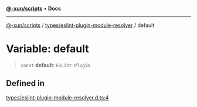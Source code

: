 [**@-xun/scripts**](../../../README.md) • **Docs**

***

[@-xun/scripts](../../../README.md) / [types/eslint-plugin-module-resolver](../README.md) / default

# Variable: default

> `const` **default**: `ESLint.Plugin`

## Defined in

[types/eslint-plugin-module-resolver.d.ts:4](https://github.com/Xunnamius/xscripts/blob/d6d7a7ba960d4afbaeb1cb7202a4cb4c1a4e6c33/types/eslint-plugin-module-resolver.d.ts#L4)
